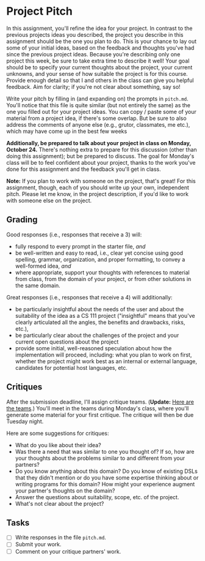 # Project Pitch

In this assignment, you'll refine the idea for your project. In contrast to the
previous projects ideas you described, the project you describe in this
assignment should be the one you plan to do. This is your chance to lay out some
of your initial ideas, based on the feedback and thoughts you've had since the
previous project ideas. Because you're describing only one project this week, be
sure to take extra time to describe it well! Your goal should be to specify your
current thoughts about the project, your current unknowns, and your sense of how
suitable the project is for this course. Provide enough detail so that I and
others in the class can give you helpful feedback. Aim for clarity; if you're
not clear about something, say so! 

Write your pitch by filling in (and expanding on) the prompts in `pitch.md`. 
You'll notice that this file is quite similar (but not entirely the same) as the
one you filled out for your project ideas. You can copy / paste some of your
material from a project idea, if there's some overlap. But be sure to also
address the comments of anyone else (e.g., grutor, classmates, me etc.), which
may have come up in the best few weeks

**Additionally, be prepared to talk about your project in class on Monday,
October 24.** There's nothing extra to prepare for this discussion (other than
doing this assignment); but be prepared to discuss. The goal for Monday's class
will be to feel confident about your project, thanks to the work you've done
for this assignment and the feedback you'll get in class.

**Note:** If you plan to work with someone on the project, that's great! 
For this assignment, though, each of you should write up your own, independent 
pitch. Please let me know, in the project description, if you'd like to work
with someone else on the project. 

## Grading
Good responses (i.e., responses that receive a 3) will:

   + fully respond to every prompt in the starter file, _and_
   + be well-written and easy to read, i.e., clear yet concise using good 
   spelling, grammar, organization, and proper formatting, to convey a 
   well-formed idea, _and_
   + where appropriate, support your thoughts with references to material from
   class, from the domain of your project, or from other solutions in the same
   domain.

Great responses (i.e., responses that receive a 4) will additionally:

   + be particularly insightful about the needs of the user and about the
   suitability of the idea as a CS 111 project ("insightful" means that you've
   clearly articulated all the angles, the benefits and drawbacks, risks, etc.),
   + be particularly clear about the challenges of the project and your 
   current open questions about the project
   + provide some initial, well-reasoned speculation about how the
   implementation will proceed, including: what you plan to work on first,
   whether the project might work best as an internal or external language,
   candidates for potential host languages, etc.

## Critiques

After the submission deadline, I'll assign critique teams. 
(**Update:** [Here are the teams](https://github.com/hmc-cs111-fall2016/project-pitch/wiki/Teams).)
You'll meet in the teams during Monday's class, where you'll generate some material for your first
critique. The critique will then be due Tuesday night.

Here are some suggestions for critiques:

   + What do you like about their idea?
   + Was there a need that was similar to one you thought of? If so, how are
   your thoughts about the problems similar to and different from your partners?   
   + Do you know anything about this domain? Do you know of existing DSLs that
   they didn't mention or do you have some expertise thinking about or writing
   programs for this domain? How might your experience augment your partner's
   thoughts on the domain?
   + Answer the questions about suitability, scope, etc. of the project.
   + What's not clear about the project?

## Tasks
- [ ] Write responses in the file `pitch.md`.
- [ ] Submit your work.
- [ ] Comment on your critique partners' work.
